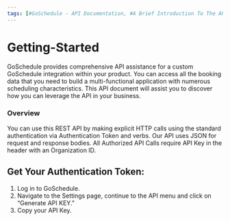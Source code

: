 ```yaml
---
tags: [#GoSchedule - API Documentation, #A Brief Introduction To The API And Core Data Types., #Your Scheduling Infrastructure, #GoSchedule]
---
```


# Getting-Started

GoSchedule provides comprehensive API assistance for a custom GoSchedule integration within your product. You can access all the booking data that you need to build a multi-functional application with numerous scheduling characteristics. This API document will assist you to discover how you can leverage the API in your business.

### Overview

You can use this  REST API by making explicit HTTP calls using the standard authentication via Authentication Token and verbs. Our API uses JSON for request and response bodies.
All Authorized API Calls require API Key in the header with an Organization ID.

## Get Your Authentication Token:

  1. Log in to GoSchedule.
  2. Navigate to the Settings page, continue to the API menu and click on “Generate API KEY.”
  3. Copy your API Key.


